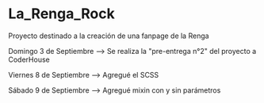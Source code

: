 # La_Renga_Rock
Proyecto destinado a la creación de una fanpage de la Renga

Domingo 3 de Septiembre --> Se realiza la "pre-entrega n°2" del proyecto a CoderHouse

Viernes 8 de Septiembre --> Agregué el SCSS

Sábado 9 de Septiembre --> Agregué mixin con y sin parámetros
